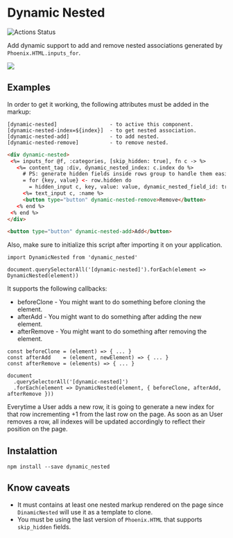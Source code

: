 # Dynamic Nested 

![Actions Status](https://github.com/feliperenan/dynamic_nested/workflows/CI/badge.svg)
 
Add dynamic support to add and remove nested associations generated by `Phoenix.HTML.inputs_for`.

![](example.gif)

## Examples

In order to get it working, the following attributes must be added in the markup:

```
[dynamic-nested]                 - to active this component.
[dynamic-nested-index=${index}]  - to get nested association.
[dynamic-nested-add]             - to add nested.
[dynamic-nested-remove]          - to remove nested.
```

```HTML
<div dynamic-nested>
 <%= inputs_for @f, :categories, [skip_hidden: true], fn c -> %>
   <%= content_tag :div, dynamic_nested_index: c.index do %>
     # PS: generate hidden fields inside rows group to handle them easily.
     = for {key, value} <- row.hidden do
       = hidden_input c, key, value: value, dynamic_nested_field_id: true
     <%= text_input c, :name %>
     <button type="button" dynamic-nested-remove>Remove</button>
   <% end %>
 <% end %>
</div>

<button type="button" dynamic-nested-add>Add</button>
```

Also, make sure to initialize this script after importing it on your application.

```JS
import DynamicNested from 'dynamic_nested'

document.querySelectorAll('[dynamic-nested]').forEach(element => DynamicNested(element))
```

It supports the following callbacks:

* beforeClone  - You might want to do something before cloning the element.
* afterAdd     - You might want to do something after adding the new element.
* afterRemove  - You might want to do something after removing the element.

```JS
const beforeClone = (element) => { ... }
const afterAdd    = (element, newElement) => { ... }
const afterRemove = (elements) => { ... }

document
  .querySelectorAll('[dynamic-nested]')
  .forEach(element => DynamicNested(element, { beforeClone, afterAdd, afterRemove }))
```

Everytime a User adds a new row, it is going to generate a new index for that row incrementing
+1 from the last row on the page. As soon as an User removes a row, all indexes will be updated
accordingly to reflect their position on the page.

## Instalattion
```
npm install --save dynamic_nested
```

## Know caveats

* It must contains at least one nested markup rendered on the page since `DinamicNested` will
 use it as a template to clone.
* You must be using the last version of `Phoenix.HTML` that supports `skip_hidden` fields.
